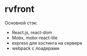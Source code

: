 # rvfront
Основной стэк:
- React.js, react-dom
- Mobx, mobx-react-lite
- express для хостинга на сервере
- webpack с лоадерами
